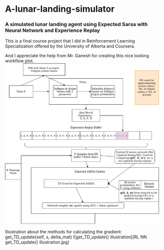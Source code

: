 # A-lunar-landing-simulator
### A simulated lunar landing agent using Expected Sarsa with Neural Network and Experience Replay

This is a final course project that I did in Reinforcement Learning Specialization offered by the University of Alberta and Coursera.



And I appreciate the help from Mr. Ganesh for creating this nice looking workflow plot.
![workflow](RL_Capstone_workflow_diagram.png)


Illustration about the methods for calculating the gradient: get_TD_update(self, s, delta_mat)
![get_TD_update() illustration](RL NN get_TD_update() illustration.jpg)
